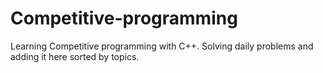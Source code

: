 # Competitive-programming
Learning Competitive programming with C++. Solving daily problems and adding it here sorted by topics.
